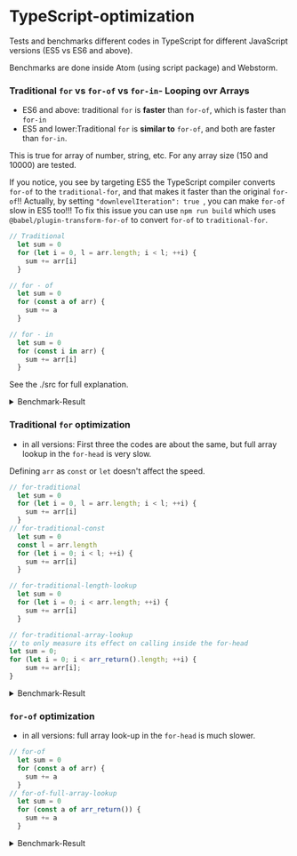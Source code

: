 # TypeScript-optimization
Tests and benchmarks different codes in TypeScript for different JavaScript versions (ES5 vs ES6 and above).

Benchmarks are done inside Atom (using script package) and Webstorm.

### Traditional `for` vs `for-of` vs `for-in`- Looping ovr Arrays

- ES6 and above: traditional `for` is **faster** than `for-of`, which is faster than `for-in`
- ES5 and lower:Traditional `for` is **similar to** `for-of`, and both are faster than `for-in`.

This is true for array of number, string, etc. For any array size (150 and 10000) are tested.

If you notice, you see by targeting ES5 the TypeScript compiler converts `for-of` to the `traditional-for`, and that makes it faster than the original `for-of`!! Actually, by setting `"downlevelIteration": true
`, you can make `for-of` slow in ES5 too!!!  To fix this issue you can use `npm run build` which uses `@babel/plugin-transform-for-of` to convert `for-of` to `traditional-for`.

```typescript
// Traditional
  let sum = 0
  for (let i = 0, l = arr.length; i < l; ++i) {
    sum += arr[i]
  }

// for - of
  let sum = 0
  for (const a of arr) {
    sum += a
  }

// for - in
  let sum = 0
  for (const i in arr) {
    sum += arr[i]
  }
```
See the ./src for full explanation.

<details>
<summary>Benchmark-Result</summary>

    ES2020:

    for-traditional x 111,162 ops/sec Â±0.16% (96 runs sampled)
    for-of x 83,331 ops/sec Â±0.15% (96 runs sampled)
    for-in x 2,544 ops/sec Â±0.86% (94 runs sampled)
    Fastest is for-traditional
    
    for-traditional-str x 66,219 ops/sec ±0.35% (96 runs sampled)
    for-of-str x 47,433 ops/sec ±0.21% (95 runs sampled)
    for-in-str x 2,635 ops/sec ±1.42% (87 runs sampled)
    Fastest is for-traditional-str

    ES 6:

    for-traditional x 110,622 ops/sec Â±0.34% (95 runs sampled)
    for-of x 83,102 ops/sec Â±0.16% (94 runs sampled)
    for-in x 2,521 ops/sec Â±1.21% (94 runs sampled)
    Fastest is for-traditional

    ES5:

    for-traditional x 110,584 ops/sec Â±0.56% (95 runs sampled)
    for-of x 110,395 ops/sec Â±0.60% (98 runs sampled)
    for-in x 2,604 ops/sec Â±1.05% (95 runs sampled)
    Fastest is for-traditional,for-of
    
    for-traditional-str x 66,381 ops/sec ±0.22% (95 runs sampled)
    for-of-str x 66,490 ops/sec ±0.20% (96 runs sampled)
    for-in-str x 3,019 ops/sec ±0.71% (96 runs sampled)
    Fastest is for-of-str
    
    
    array of size 150 
    
    ES2020
    
    for-traditional x 6,641,843 ops/sec ±0.38% (92 runs sampled)
    for-of x 4,053,310 ops/sec ±0.40% (95 runs sampled)
    for-in x 194,003 ops/sec ±0.56% (88 runs sampled)
    Fastest is for-traditional
    for-traditional-str x 6,198,811 ops/sec ±0.20% (95 runs sampled)
    for-of-str x 2,890,933 ops/sec ±0.24% (96 runs sampled)
    for-in-str x 192,768 ops/sec ±0.24% (94 runs sampled)
    Fastest is for-traditional-str

</details>

### Traditional `for` optimization

- in all versions: First three the codes are about the same, but full array lookup in the `for-head` is very slow.

Defining `arr` as `const` or `let` doesn't affect the speed.

```typescript
// for-traditional
  let sum = 0
  for (let i = 0, l = arr.length; i < l; ++i) {
    sum += arr[i]
  }
// for-traditional-const
  let sum = 0
  const l = arr.length
  for (let i = 0; i < l; ++i) {
    sum += arr[i]
  }

// for-traditional-length-lookup
  let sum = 0
  for (let i = 0; i < arr.length; ++i) {
    sum += arr[i]
  }

// for-traditional-array-lookup
// to only measure its effect on calling inside the for-head
let sum = 0;
for (let i = 0; i < arr_return().length; ++i) {
    sum += arr[i];
}
```

<details>
<summary>Benchmark-Result</summary>

    const arr

    ES2020:

    for-traditional x 111,107 ops/sec Â±0.38% (97 runs sampled)
    for-traditional-const x 111,392 ops/sec Â±0.19% (98 runs sampled)
    for-traditional-lookup x 111,242 ops/sec Â±0.22% (95 runs sampled)
    for-traditional-full-lookup x 1.77 ops/sec ±1.09% (9 runs sampled)
    Fastest is for-traditional,for-traditional-const,for-traditional-length-lookup

    ES 6:

    for-traditional x 111,197 ops/sec Â±0.18% (95 runs sampled)
    for-traditional-const x 111,209 ops/sec Â±0.18% (96 runs sampled)
    for-traditional-lookup x 111,111 ops/sec Â±0.13% (96 runs sampled)
    for-traditional-full-lookup x 1.78 ops/sec ±0.77% (9 runs sampled)
    Fastest is for-traditional,for-traditional-const,for-traditional-length-lookup

    ES5:

    for-traditional x 109,984 ops/sec ±0.67% (95 runs sampled)
    for-traditional-const x 110,267 ops/sec ±0.80% (91 runs sampled)
    for-traditional-length-lookup x 109,373 ops/sec ±0.74% (94 runs sampled)
    for-traditional-full-lookup x 1.68 ops/sec ±3.05% (9 runs sampled)
    Fastest is for-traditional

    let arr:

     ES2020:

    for-traditional x 111,310 ops/sec Â±0.23% (93 runs sampled)
    for-traditional-const x 111,201 ops/sec Â±0.36% (96 runs sampled)
    for-traditional-lookup x 111,430 ops/sec Â±0.20% (99 runs sampled)
    Fastest is for-traditional-length-lookup,for-traditional,for-traditional-const

    ES5:

    for-traditional x 110,594 ops/sec ±0.53% (94 runs sampled)
    for-traditional-const x 111,455 ops/sec ±0.14% (97 runs sampled)
    for-traditional-lookup x 111,463 ops/sec ±0.15% (96 runs sampled)
    Fastest is for-traditional-const,for-traditional-length-lookup

</details>


### `for-of` optimization

- in all versions: full array look-up in the `for-head` is much slower.

```typescript
// for-of
  let sum = 0
  for (const a of arr) {
    sum += a
  }
// for-of-full-array-lookup
  let sum = 0
  for (const a of arr_return()) {
    sum += a
  }
```

<details>
<summary>Benchmark-Result</summary>

    ES2020:

    for-of x 83,144 ops/sec ±0.52% (93 runs sampled)
    for-of-full-lookup x 13,930 ops/sec ±0.62% (95 runs sampled)
    Fastest is for-of

    ES 6:

    for-of x 83,036 ops/sec ±0.43% (95 runs sampled)
    for-of-full-lookup x 13,779 ops/sec ±0.90% (96 runs sampled)
    Fastest is for-of

    ES5:

    for-of x 110,799 ops/sec ±0.15% (96 runs sampled)
    for-of-full-lookup x 15,122 ops/sec ±0.74% (95 runs sampled)
    Fastest is for-of

</details>

